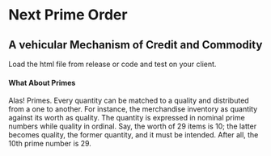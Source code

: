 # Next Prime Order

## A vehicular Mechanism of Credit and Commodity

Load the html file from release or code and test on your client.

#### What About Primes

<quote> <p>Alas! Primes. Every quantity can be matched to a quality and distributed from a one to another. For instance, the merchandise inventory as quantity against its worth as quality. The quantity is expressed in nominal prime numbers while quality in ordinal. Say, the worth of 29 items is 10; the latter becomes quality, the former quantity, and it must be intended. After all, the 10th prime number is 29.</p> </quote>
